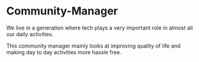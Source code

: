 # Community-Manager

We live in a generation where tech plays a very important role in almost all our daily activities. <br/>

This community manager mainly looks at improving quality of life and making day to day activities more hassle free. <br/>
